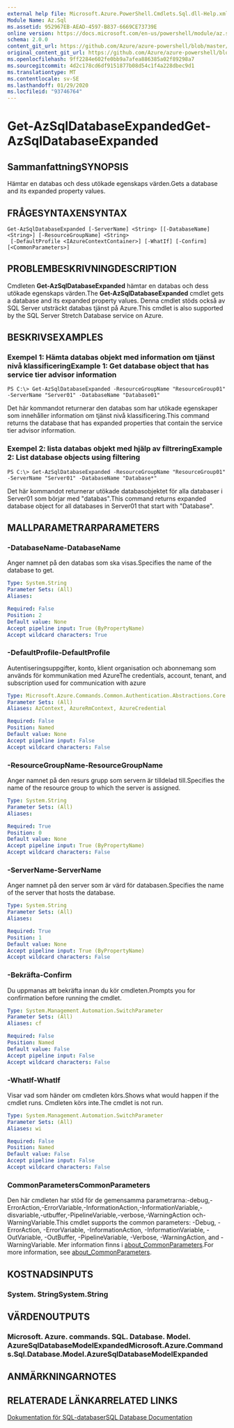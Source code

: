 ```yaml
---
external help file: Microsoft.Azure.PowerShell.Cmdlets.Sql.dll-Help.xml
Module Name: Az.Sql
ms.assetid: 952967EB-AEAD-4597-B837-6669CE73739E
online version: https://docs.microsoft.com/en-us/powershell/module/az.sql/get-azsqldatabaseexpanded
schema: 2.0.0
content_git_url: https://github.com/Azure/azure-powershell/blob/master/src/Sql/Sql/help/Get-AzSqlDatabaseExpanded.md
original_content_git_url: https://github.com/Azure/azure-powershell/blob/master/src/Sql/Sql/help/Get-AzSqlDatabaseExpanded.md
ms.openlocfilehash: 9ff2284e602fe0bb9a7afea886385a02f89298a7
ms.sourcegitcommit: 4d2c178cd6df9151877b08d54c1f4a228dbec9d1
ms.translationtype: MT
ms.contentlocale: sv-SE
ms.lasthandoff: 01/29/2020
ms.locfileid: "93746764"
---
```

# <span data-ttu-id="50e13-101">Get-AzSqlDatabaseExpanded</span><span class="sxs-lookup"><span data-stu-id="50e13-101">Get-AzSqlDatabaseExpanded</span></span>

## <span data-ttu-id="50e13-102">Sammanfattning</span><span class="sxs-lookup"><span data-stu-id="50e13-102">SYNOPSIS</span></span>
<span data-ttu-id="50e13-103">Hämtar en databas och dess utökade egenskaps värden.</span><span class="sxs-lookup"><span data-stu-id="50e13-103">Gets a database and its expanded property values.</span></span>

## <span data-ttu-id="50e13-104">FRÅGESYNTAXEN</span><span class="sxs-lookup"><span data-stu-id="50e13-104">SYNTAX</span></span>

```
Get-AzSqlDatabaseExpanded [-ServerName] <String> [[-DatabaseName] <String>] [-ResourceGroupName] <String>
 [-DefaultProfile <IAzureContextContainer>] [-WhatIf] [-Confirm] [<CommonParameters>]
```

## <span data-ttu-id="50e13-105">PROBLEMBESKRIVNING</span><span class="sxs-lookup"><span data-stu-id="50e13-105">DESCRIPTION</span></span>
<span data-ttu-id="50e13-106">Cmdleten **Get-AzSqlDatabaseExpanded** hämtar en databas och dess utökade egenskaps värden.</span><span class="sxs-lookup"><span data-stu-id="50e13-106">The **Get-AzSqlDatabaseExpanded** cmdlet gets a database and its expanded property values.</span></span>
<span data-ttu-id="50e13-107">Denna cmdlet stöds också av SQL Server utsträckt databas tjänst på Azure.</span><span class="sxs-lookup"><span data-stu-id="50e13-107">This cmdlet is also supported by the SQL Server Stretch Database service on Azure.</span></span>

## <span data-ttu-id="50e13-108">BESKRIVS</span><span class="sxs-lookup"><span data-stu-id="50e13-108">EXAMPLES</span></span>

### <span data-ttu-id="50e13-109">Exempel 1: Hämta databas objekt med information om tjänst nivå klassificering</span><span class="sxs-lookup"><span data-stu-id="50e13-109">Example 1: Get database object that has service tier advisor information</span></span>
```
PS C:\> Get-AzSqlDatabaseExpanded -ResourceGroupName "ResourceGroup01" -ServerName "Server01" -DatabaseName "Database01"
```

<span data-ttu-id="50e13-110">Det här kommandot returnerar den databas som har utökade egenskaper som innehåller information om tjänst nivå klassificering.</span><span class="sxs-lookup"><span data-stu-id="50e13-110">This command returns the database that has expanded properties that contain the service tier advisor information.</span></span>

### <span data-ttu-id="50e13-111">Exempel 2: lista databas objekt med hjälp av filtrering</span><span class="sxs-lookup"><span data-stu-id="50e13-111">Example 2: List database objects using filtering</span></span>
```
PS C:\> Get-AzSqlDatabaseExpanded -ResourceGroupName "ResourceGroup01" -ServerName "Server01" -DatabaseName "Database*"
```

<span data-ttu-id="50e13-112">Det här kommandot returnerar utökade databasobjektet för alla databaser i Server01 som börjar med "databas".</span><span class="sxs-lookup"><span data-stu-id="50e13-112">This command returns expanded database object for all databases in Server01 that start with "Database".</span></span>

## <span data-ttu-id="50e13-113">MALLPARAMETRAR</span><span class="sxs-lookup"><span data-stu-id="50e13-113">PARAMETERS</span></span>

### <span data-ttu-id="50e13-114">-DatabaseName</span><span class="sxs-lookup"><span data-stu-id="50e13-114">-DatabaseName</span></span>
<span data-ttu-id="50e13-115">Anger namnet på den databas som ska visas.</span><span class="sxs-lookup"><span data-stu-id="50e13-115">Specifies the name of the database to get.</span></span>

```yaml
Type: System.String
Parameter Sets: (All)
Aliases:

Required: False
Position: 2
Default value: None
Accept pipeline input: True (ByPropertyName)
Accept wildcard characters: True
```

### <span data-ttu-id="50e13-116">-DefaultProfile</span><span class="sxs-lookup"><span data-stu-id="50e13-116">-DefaultProfile</span></span>
<span data-ttu-id="50e13-117">Autentiseringsuppgifter, konto, klient organisation och abonnemang som används för kommunikation med Azure</span><span class="sxs-lookup"><span data-stu-id="50e13-117">The credentials, account, tenant, and subscription used for communication with azure</span></span>

```yaml
Type: Microsoft.Azure.Commands.Common.Authentication.Abstractions.Core.IAzureContextContainer
Parameter Sets: (All)
Aliases: AzContext, AzureRmContext, AzureCredential

Required: False
Position: Named
Default value: None
Accept pipeline input: False
Accept wildcard characters: False
```

### <span data-ttu-id="50e13-118">-ResourceGroupName</span><span class="sxs-lookup"><span data-stu-id="50e13-118">-ResourceGroupName</span></span>
<span data-ttu-id="50e13-119">Anger namnet på den resurs grupp som servern är tilldelad till.</span><span class="sxs-lookup"><span data-stu-id="50e13-119">Specifies the name of the resource group to which the server is assigned.</span></span>

```yaml
Type: System.String
Parameter Sets: (All)
Aliases:

Required: True
Position: 0
Default value: None
Accept pipeline input: True (ByPropertyName)
Accept wildcard characters: False
```

### <span data-ttu-id="50e13-120">-ServerName</span><span class="sxs-lookup"><span data-stu-id="50e13-120">-ServerName</span></span>
<span data-ttu-id="50e13-121">Anger namnet på den server som är värd för databasen.</span><span class="sxs-lookup"><span data-stu-id="50e13-121">Specifies the name of the server that hosts the database.</span></span>

```yaml
Type: System.String
Parameter Sets: (All)
Aliases:

Required: True
Position: 1
Default value: None
Accept pipeline input: True (ByPropertyName)
Accept wildcard characters: False
```

### <span data-ttu-id="50e13-122">-Bekräfta</span><span class="sxs-lookup"><span data-stu-id="50e13-122">-Confirm</span></span>
<span data-ttu-id="50e13-123">Du uppmanas att bekräfta innan du kör cmdleten.</span><span class="sxs-lookup"><span data-stu-id="50e13-123">Prompts you for confirmation before running the cmdlet.</span></span>

```yaml
Type: System.Management.Automation.SwitchParameter
Parameter Sets: (All)
Aliases: cf

Required: False
Position: Named
Default value: False
Accept pipeline input: False
Accept wildcard characters: False
```

### <span data-ttu-id="50e13-124">-WhatIf</span><span class="sxs-lookup"><span data-stu-id="50e13-124">-WhatIf</span></span>
<span data-ttu-id="50e13-125">Visar vad som händer om cmdleten körs.</span><span class="sxs-lookup"><span data-stu-id="50e13-125">Shows what would happen if the cmdlet runs.</span></span>
<span data-ttu-id="50e13-126">Cmdleten körs inte.</span><span class="sxs-lookup"><span data-stu-id="50e13-126">The cmdlet is not run.</span></span>

```yaml
Type: System.Management.Automation.SwitchParameter
Parameter Sets: (All)
Aliases: wi

Required: False
Position: Named
Default value: False
Accept pipeline input: False
Accept wildcard characters: False
```

### <span data-ttu-id="50e13-127">CommonParameters</span><span class="sxs-lookup"><span data-stu-id="50e13-127">CommonParameters</span></span>
<span data-ttu-id="50e13-128">Den här cmdleten har stöd för de gemensamma parametrarna:-debug,-ErrorAction,-ErrorVariable,-InformationAction,-InformationVariable,-disvariable,-utbuffer,-PipelineVariable,-verbose,-WarningAction och-WarningVariable.</span><span class="sxs-lookup"><span data-stu-id="50e13-128">This cmdlet supports the common parameters: -Debug, -ErrorAction, -ErrorVariable, -InformationAction, -InformationVariable, -OutVariable, -OutBuffer, -PipelineVariable, -Verbose, -WarningAction, and -WarningVariable.</span></span> <span data-ttu-id="50e13-129">Mer information finns i [about_CommonParameters](https://go.microsoft.com/fwlink/?LinkID=113216).</span><span class="sxs-lookup"><span data-stu-id="50e13-129">For more information, see [about_CommonParameters](https://go.microsoft.com/fwlink/?LinkID=113216).</span></span>

## <span data-ttu-id="50e13-130">KOSTNADS</span><span class="sxs-lookup"><span data-stu-id="50e13-130">INPUTS</span></span>

### <span data-ttu-id="50e13-131">System. String</span><span class="sxs-lookup"><span data-stu-id="50e13-131">System.String</span></span>

## <span data-ttu-id="50e13-132">VÄRDEN</span><span class="sxs-lookup"><span data-stu-id="50e13-132">OUTPUTS</span></span>

### <span data-ttu-id="50e13-133">Microsoft. Azure. commands. SQL. Database. Model. AzureSqlDatabaseModelExpanded</span><span class="sxs-lookup"><span data-stu-id="50e13-133">Microsoft.Azure.Commands.Sql.Database.Model.AzureSqlDatabaseModelExpanded</span></span>

## <span data-ttu-id="50e13-134">ANMÄRKNINGAR</span><span class="sxs-lookup"><span data-stu-id="50e13-134">NOTES</span></span>

## <span data-ttu-id="50e13-135">RELATERADE LÄNKAR</span><span class="sxs-lookup"><span data-stu-id="50e13-135">RELATED LINKS</span></span>

[<span data-ttu-id="50e13-136">Dokumentation för SQL-databaser</span><span class="sxs-lookup"><span data-stu-id="50e13-136">SQL Database Documentation</span></span>](https://docs.microsoft.com/azure/sql-database/)
